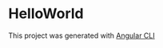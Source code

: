 # HelloWorld

This project was generated with [Angular CLI](https://github.com/angular/angular-cli)

